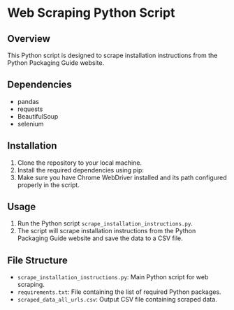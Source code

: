# Web Scraping Python Script

## Overview
This Python script is designed to scrape installation instructions from the Python Packaging Guide website.

## Dependencies
- pandas
- requests
- BeautifulSoup
- selenium

## Installation
1. Clone the repository to your local machine.
2. Install the required dependencies using pip:
3. Make sure you have Chrome WebDriver installed and its path configured properly in the script.

## Usage
1. Run the Python script `scrape_installation_instructions.py`.
2. The script will scrape installation instructions from the Python Packaging Guide website and save the data to a CSV file.

## File Structure
- `scrape_installation_instructions.py`: Main Python script for web scraping.
- `requirements.txt`: File containing the list of required Python packages.
- `scraped_data_all_urls.csv`: Output CSV file containing scraped data.


